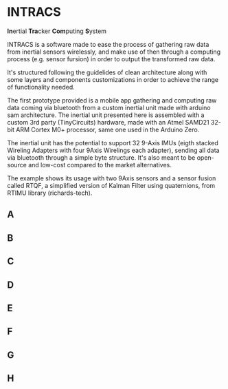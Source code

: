 # INTRACS
**In**ertial **Tra**cker **Com**puting **S**ystem

INTRACS is a software made to ease the process of gathering raw data from inertial sensors wirelessly, and make use of then through a computing process (e.g. sensor fursion) in order to output the transformed raw data.

It's structured following the guidelides of clean architecture along with some layers and components customizations in order to achieve the range of functionality needed. 

The first prototype provided is a mobile app gathering and computing raw data coming via bluetooth from a custom inertial unit made with arduino sam architecture. The inertial unit presented here is assembled with a custom 3rd party (TinyCircuits) hardware, made with an Atmel SAMD21 32-bit ARM Cortex M0+ processor, same one used in the Arduino Zero. 

The inertial unit has the potential to support 32 9-Axis IMUs (eigth stacked Wireling Adapters with four 9Axis Wirelings each adapter), sending all data via bluetooth through a simple byte structure. It's also meant to be open-source and low-cost compared to the market alternatives. 

The example shows its usage with two 9Axis sensors and a sensor fusion called RTQF, a simplified version of Kalman Filter using quaternions, from RTIMU library (richards-tech).

## A
## B
## C
## D
## E
## F
## G
## H